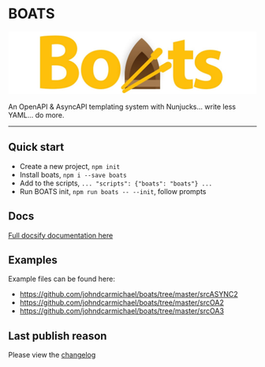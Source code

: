 # BOATS

![Boats](boats.jpg)

An OpenAPI & AsyncAPI templating system with Nunjucks... write less YAML... do more.

___

## Quick start
- Create a new project, `npm init`
- Install boats, `npm i --save boats`
- Add to the scripts, `... "scripts": {"boats": "boats"} ...`
- Run BOATS init, `npm run boats -- --init`, follow prompts

## Docs
[Full docsify documentation here](https://johndcarmichael.github.io/boats/)

## Examples
Example files can be found here:
- https://github.com/johndcarmichael/boats/tree/master/srcASYNC2
- https://github.com/johndcarmichael/boats/tree/master/srcOA2
- https://github.com/johndcarmichael/boats/tree/master/srcOA3

## Last publish reason
Please view the [changelog](https://johndcarmichael.github.io/boats/#/?id=changelog) 
